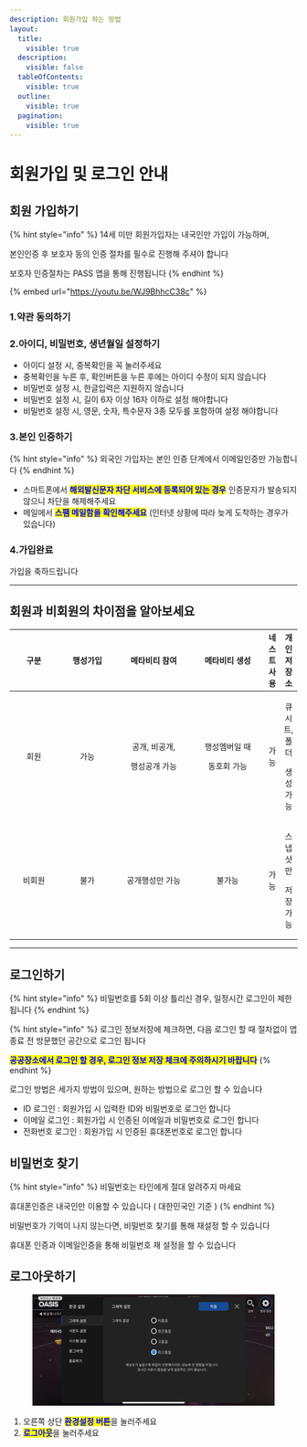 ```yaml
---
description: 회원가입 하는 방법
layout:
  title:
    visible: true
  description:
    visible: false
  tableOfContents:
    visible: true
  outline:
    visible: true
  pagination:
    visible: true
---
```


# 회원가입 및 로그인 안내

## 회원 가입하기

{% hint style="info" %}
14세 미만 회원가입자는 내국인만 가입이 가능하며,

본인인증 후 보호자 동의 인증 절차를 필수로 진행해 주셔야 합니다

보호자 인증절차는 PASS 앱을 통해 진행됩니다
{% endhint %}

{% embed url="https://youtu.be/WJ9BhhcC38c" %}

### 1.약관 동의하기

### 2.아이디, 비밀번호, 생년월일 설정하기

* 아이디 설정 시, 중복확인을 꼭 눌러주세요
* 중복확인을 누른 후, 확인버튼을 누른 후에는 아이디 수정이 되지 않습니다
* 비밀번호 설정 시, 한글입력은 지원하지 않습니다
* 비밀번호 설정 시, 길이 6자 이상 16자 이하로 설정 해야합니다
* 비밀번호 설정 시, 영문, 숫자, 특수문자 3종 모두를 포함하여 설정 해야합니다

### 3.본인 인증하기

{% hint style="info" %}
외국인 가입자는 본인 인증 단계에서 이메일인증만 가능합니다
{% endhint %}

* 스마트폰에서 <mark style="color:blue;">**해외발신문자 차단 서비스에 등록되어 있는 경우**</mark> 인증문자가 발송되지 않으니 차단을 해제해주세요
* 메일에서 <mark style="color:blue;">**스팸 메일함을 확인해주세요**</mark> (인터넷 상황에 따라 늦게 도착하는 경우가 있습니다)

### 4.가입완료

가입을 축하드립니다

***

## 회원과 비회원의 차이점을 알아보세요

<table><thead><tr><th width="89" align="center">구분</th><th width="112" align="center">행성가입</th><th width="147" align="center">메타비티 참여</th><th width="147" align="center">메타비티 생성</th><th align="center">네스트 사용</th><th align="center">개인 저장소</th></tr></thead><tbody><tr><td align="center">회원</td><td align="center">가능</td><td align="center"><p>공개, 비공개,</p><p>행성공개 가능</p></td><td align="center"><p>행성멤버일 때</p><p>동호회 가능</p></td><td align="center">가능</td><td align="center"><p>큐시트, 폴더</p><p>생성 가능</p></td></tr><tr><td align="center">비회원</td><td align="center">불가</td><td align="center">공개행성만 가능</td><td align="center">불가능</td><td align="center">가능</td><td align="center"><p>스냅샷만</p><p>저장 가능</p></td></tr></tbody></table>

***

## 로그인하기

{% hint style="info" %}
비밀번호를 5회 이상 틀리신 경우, 일정시간 로그인이 제한됩니다
{% endhint %}

{% hint style="info" %}
로그인 정보저장에 체크하면, 다음 로그인 할 때 절차없이 앱 종료 전 방문했던 공간으로 로그인 됩니다

<mark style="color:blue;">**공공장소에서 로그인 할 경우,  로그인 정보 저장 체크에 주의하시기 바랍니다**</mark>
{% endhint %}

로그인 방법은 세가지 방법이 있으며, 원하는 방법으로 로그인 할 수 있습니다

* ID 로그인 : 회원가입 시 입력한 ID와 비밀번호로 로그인 합니다&#x20;
* 이메일 로그인 : 회원가입 시 인증된 이메일과 비밀번호로 로그인 합니다
* 전화번호 로그인 : 회원가입 시 인증된 휴대폰번호로 로그인 합니다

## 비밀번호 찾기

{% hint style="info" %}
비밀번호는 타인에게 절대 알려주지 마세요

휴대폰인증은 내국인만 이용할 수 있습니다 ( 대한민국인 기준 )
{% endhint %}

비밀번호가 기억이 나지 않는다면, 비밀번호 찾기를 통해 재설정 할 수 있습니다

휴대폰 인증과 이메일인증을 통해 비밀번호 재 설정을 할 수 있습니다





## 로그아웃하기

<figure><img src="../.gitbook/assets/IMG_1192 (1).PNG" alt=""><figcaption></figcaption></figure>

1. 오른쪽 상단 <mark style="color:blue;">**환경설정 버튼**</mark>을 눌러주세요
2. <mark style="color:blue;">**로그아웃**</mark>을 눌러주세요

